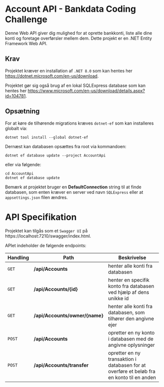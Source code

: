 # Account API - Bankdata Coding Challenge
 
Denne Web API giver dig mulighed for at oprette bankkonti, liste alle dine konti og foretage overførsler mellem dem. Dette projekt er en .NET Entity Framework Web API.

## Krav

Projektet kræver en installation af `.NET 8.0` som kan hentes her https://dotnet.microsoft.com/en-us/download.

Projektet gør sig også brug af en lokal SQLExpress database som kan hentes her https://www.microsoft.com/en-us/download/details.aspx?id=104781.

## Opsætning

For at køre de tilhørende migrations kræves `dotnet-ef` som kan installeres globalt via:

```
dotnet tool install --global dotnet-ef
```

Dernæst kan databasen opsættes fra root via kommandoen:

```
dotnet ef database update --project AccountApi
```

eller via følgende:

```
cd AccountApi
dotnet ef database update
```

Bemærk at projektet bruger en **DefaultConnection** string til at finde databasen, som enten kræver en server ved navn `SQLExpress` eller at `appsettings.json` filen ændres.

# API Specifikation

Projektet kan tilgås som et `Swagger UI` på https://localhost:7210/swagger/index.html.

APIet indeholder de følgende endpoints:

| Handling     | Path                           | Beskrivelse                                                                               |
| -------------|--------------------------------|-------------------------------------------------------------------------------------------|
| `GET`        | **/api/Accounts**              | henter alle konti fra databasen                                                           |
| `GET`        | **/api/Accounts/{id}**         | henter en specifik konto fra databasen ved hjælp af dens unikke id                        |
| `GET`        | **/api/Accounts/owner/{name}** | henter alle konti fra databasen, som tilhører den angivne ejer                            |
| `POST`       | **/api/Accounts**              | opretter en ny konto i databasen med de angivne oplysninger                               |
| `POST`       | **/api/Accounts/transfer**     | opretter en ny transaktion i databasen for at overføre et beløb fra en konto til en anden |